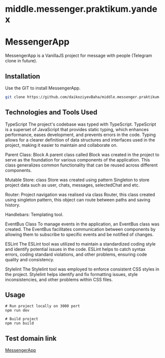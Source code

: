 # middle.messenger.praktikum.yandex
# MessengerApp

MessengerApp is a VanillaJS project for message with people (Telegram clone in future).

## Installation

Use the GIT to install MessengerApp.

```bash
git clone https://github.com/daikoziyevBaha/middle.messenger.praktikum.yandex.git
```

## Technologies and Tools Used
TypeScript
The project's codebase was typed with TypeScript. TypeScript is a superset of JavaScript that provides static typing, which enhances performance, eases development, and prevents errors in the code. Typing allows for a clearer definition of data structures and interfaces used in the project, making it easier to maintain and collaborate on.

Parent Class: Block
A parent class called Block was created in the project to serve as the foundation for various components of the application. This class generalizes common functionality that can be reused across different components.

Mutable Store:
class Store was created using pattern Singleton to store project data such as user, chats, messages, selectedChat and etc.

Router:
Project navigation was realised via class Router, this class created using singleton pattern, this object can route between paths and saving history.

Handlebars:
Templating tool.

EventBus Class
To manage events in the application, an EventBus class was created. The EventBus facilitates communication between components by allowing them to subscribe to specific events and be notified of changes.

ESLint
The ESLint tool was utilized to maintain a standardized coding style and identify potential issues in the code. ESLint helps to catch syntax errors, coding standard violations, and other problems, ensuring code quality and consistency.

Stylelint
The Stylelint tool was employed to enforce consistent CSS styles in the project. Stylelint helps identify and fix formatting issues, style inconsistencies, and other problems within CSS files.


## Usage

```
# Run project locally on 3000 port
npm run dev

# Build project
npm run build
```
## Test domain link
[MessengerApp](https://dapper-seahorse-a3620c.netlify.app/)
